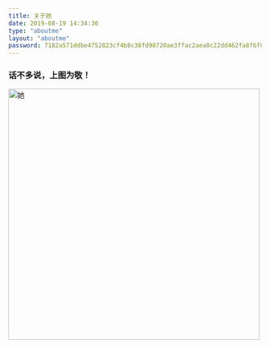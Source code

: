 ```yaml
---
title: 关于她
date: 2019-08-19 14:34:36
type: "aboutme"
layout: "aboutme"
password: 7182a571ddbe4752823cf4b8c38fd98720ae3ffac2aea0c22dd462fa8f6f0d9c
---
```

### 话不多说，上图为敬！

<img style="width:500px;height:500px" src="http://staticfile.erdongchen.top/blog/myGirl.jpg" alt="她" align=left/>
